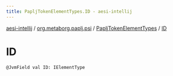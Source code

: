 ```yaml
---
title: PapljTokenElementTypes.ID - aesi-intellij
---
```


[aesi-intellij](../../index.html) / [org.metaborg.paplj.psi](../index.html) / [PapljTokenElementTypes](index.html) / [ID](.)

# ID

`@JvmField val ID: IElementType`